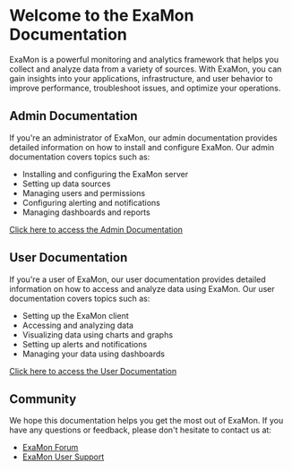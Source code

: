 # Welcome to the ExaMon Documentation

ExaMon is a powerful monitoring and analytics framework that helps you collect and analyze data from a variety of sources. With ExaMon, you can gain insights into your applications, infrastructure, and user behavior to improve performance, troubleshoot issues, and optimize your operations.

## Admin Documentation

If you're an administrator of ExaMon, our admin documentation provides detailed information on how to install and configure ExaMon. Our admin documentation covers topics such as:

- Installing and configuring the ExaMon server
- Setting up data sources
- Managing users and permissions
- Configuring alerting and notifications
- Managing dashboards and reports

[Click here to access the Admin Documentation](Administrators/Getting_started.md)

## User Documentation

If you're a user of ExaMon, our user documentation provides detailed information on how to access and analyze data using ExaMon. Our user documentation covers topics such as:

- Setting up the ExaMon client
- Accessing and analyzing data
- Visualizing data using charts and graphs
- Setting up alerts and notifications
- Managing your data using dashboards

[Click here to access the User Documentation](Users/Getting_started.md)

## Community

We hope this documentation helps you get the most out of ExaMon. If you have any questions or feedback, please don't hesitate to contact us at:

- [ExaMon Forum](https://groups.google.com/g/examon)
- [ExaMon User Support](francesco.beneventi@unibo.it)